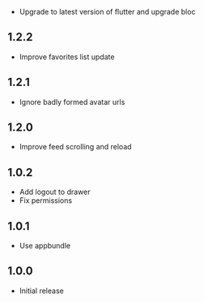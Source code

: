  - Upgrade to latest version of flutter and upgrade bloc 
 
## 1.2.2
 -  Improve favorites list update

## 1.2.1
 -  Ignore badly formed avatar urls

## 1.2.0
 - Improve feed scrolling and reload

## 1.0.2
 - Add logout to drawer
 - Fix permissions

## 1.0.1
 - Use appbundle

## 1.0.0
 - Initial release
